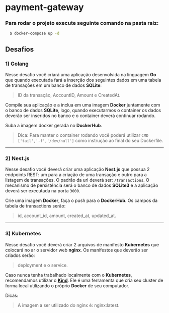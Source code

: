 # payment-gateway

### Para rodar o projeto execute seguinte comando na pasta raiz:
  ```bash
    $ docker-compose up -d
  ```

## Desafios
### 1) Golang
Nesse desafio você criará uma aplicação desenvolvida na linguagem **Go** que quando executada fará a inserção dos seguintes dados em uma tabela de transações em um banco de dados **SQLite**:
> ID da transação, AccountID, Amount e CreatedAt.

Compile sua aplicação e a inclua em uma imagem **Docker** juntamente com o banco de dados **SQLite**, logo, quando executarmos o container os dados deverão ser inseridos no banco e o container deverá continuar rodando.

Suba a imagem docker gerada no **DockerHub**.

> Dica: Para manter o container rodando você poderá utilizar `CMD ['tail','-f','/dev/null']` como instrução ao final do seu Dockerfile.

----
### 2) Nest.js
Nesse desafio você deverá criar uma aplicação **Nest.js** que possua 2 endpoints REST: um para a criação de uma transação e outro para a listagem de transações. O padrão da url deverá ser: `/transactions`.
O mecanismo de persistência será o banco de dados **SQLite3** e a aplicação deverá ser executada na porta `3000`.

Crie uma imagem **Docker**, faça o push para o **DockerHub**.
Os campos da tabela de transactions serão:
> id, account_id, amount, created_at, updated_at.

----

### 3) Kubernetes
Nesse desafio você deverá criar 2 arquivos de manifesto **Kubernetes** que colocará no ar o servidor web **nginx**. Os manifestos que deverão ser criados serão:
> deployment e o service.

Caso nunca tenha trabalhado localmente com o **Kubernetes**, recomendamos utilizar o **[Kind](https://kind.sigs.k8s.io/)**. Ele é uma ferramenta que cria seu cluster de forma local utilizando o próprio  **Docker** de seu computador.

Dicas:
> A imagem a ser utilizado do nginx é: nginx:latest.